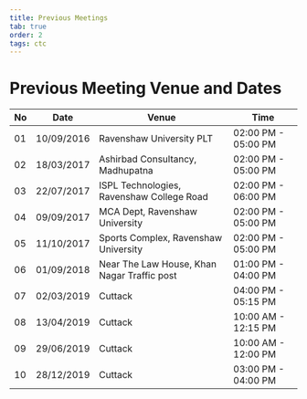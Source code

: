 ```yaml
---
title: Previous Meetings
tab: true
order: 2
tags: ctc
---
```


# **Previous Meeting Venue and Dates**

| No | Date       | Venue                                       | Time                |
| -- | ---------- | ------------------------------------------- | ------------------- |
| 01 | 10/09/2016 | Ravenshaw University PLT                    | 02:00 PM - 05:00 PM |
| 02 | 18/03/2017 | Ashirbad Consultancy, Madhupatna            | 02:00 PM - 05:00 PM |
| 03 | 22/07/2017 | ISPL Technologies, Ravenshaw College Road   | 02:00 PM - 06:00 PM |
| 04 | 09/09/2017 | MCA Dept, Ravenshaw University              | 02:00 PM - 05:00 PM |
| 05 | 11/10/2017 | Sports Complex, Ravenshaw University        | 02:00 PM - 05:00 PM |
| 06 | 01/09/2018 | Near The Law House, Khan Nagar Traffic post | 01:00 PM - 04:00 PM |
| 07 | 02/03/2019 | Cuttack                                     | 04:00 PM - 05:15 PM |
| 08 | 13/04/2019 | Cuttack                                     | 10:00 AM - 12:15 PM |
| 09 | 29/06/2019 | Cuttack                                     | 10:00 AM - 12:00 PM |
| 10 | 28/12/2019 | Cuttack                                     | 03:00 PM - 04:00 PM |

